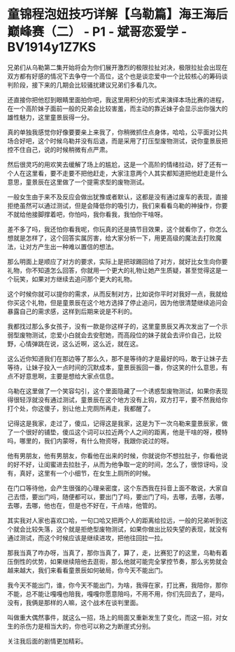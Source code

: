 # 童锦程泡妞技巧详解【乌勒篇】海王海后巅峰赛（二） - P1 - 斌哥恋爱学 - BV1914y1Z7KS

兄弟们从乌勒第二集开始将会为你们展开激烈的极限拉扯对决，极限拉扯会出现在双方都有好感的情况下去争夺一个高位，这个也是谈恋爱中一个比较核心的筹码谈判阶段，接下来的几期会比较骚扰建议兄弟们多看几次。

还直接你把他怼到眼睛里面拍你吧，我这里用积分的形式来演绎本场比赛的进程，在一个高阶妹子面前一般的兄弟会比较害羞，而主动的靠近妹子会显示出你强大的雄性魅力，这里童景辰得一分。

真的单独我感觉你好像要要亲上来我了，你稍微抓住点身体，哈哈，公平面对公共场合好吧，这个时候乌勒并没有后退，而是采用了打压型废物测试，说你童景辰把控不住自己，说的时候稍微有点严肃。

然后很灵巧的用欢笑去缓解了场上的尴尬，这是一个高阶的情绪拉动，好了还有一个人在这里看，要不走要不把他赶走，大家注意两个人其实都知道把他赶走是什么意思，童景辰在这里做了一个提需求型的废物测试。

一般女生由于来不及反应会做出犹豫或者默认，这都是没有通过废车的表现，直接拒绝虽然可以通过测试，但是会降低你的吸引力，我们来看看乌勒的神操作，你要不就给他接脚撑着吧，你怕吗，我你看我，我怕你干啥呀。

差不多了吗，我还怕你看我呢，你玩真的还是搞节目效果，这个就看你了，你怎么想就是怎样了，这个回答实属厉害，给大家分析一下，用更高级的魔法去打败魔法，让对方产生出一种难以置信的想法。

那么明面上是顺应了对方的要求，实际上是把球踢回给了对方，就好比女生向你要礼物，你不知道怎么回答，你就用一个更大的礼物让她产生质疑，甚至觉得这是一个玩笑，如果对方继续去追问那个更大的礼物。

这个时候你就可以提你的需求，从而反制对方，比如说你平时对我好一点，我就给你买这个礼物，但是童景辰在这个地方选择了停止追问，因为他很清楚继续追问会暴露自己的需求感，这样到后期来说是不利的。

我都找过那么多女孩子，没有一款是你这样子的，这里童景辰又再次发出了一个示弱型废物测试，恋爱小白就会去安慰她，而高段位的妹子就会去评价自己，比较野，心情弹跳在说，这么近啊，这么近，就在这。

这么近你知道我们在那边等了那么久，那不是等待的才是最好的吗，敢于让妹子去等待，让妹子投入一点时间的沉默成本，童景辰扳回一番，你这笑的什么意思，有点不好意思啊，主要是想给大家点信息。

乌勒在这里做了一个笑容勾引，这个里面隐藏了一个诱惑型废物测试，如果你表现得很轻浮就没有通过测试，童景辰在这个地方没有上钩，双方打平，要不然我给你打个处，你这傻子，别让他上完厕所再走，我都醒了。

记得这是我家，走过了，傻瓜，记得这是我家，这是为下一次乌勒来童景辰家，做了一个很好的铺垫，傻瓜这个词可以拉近两个人之间的距离，他是干啥的呀，模特吗，哪里的，我们内蒙呀，有什么物资呀，我跟你说过的呀。

他有男朋友，他有男朋友，你看他在出来的时候，你就说你不想拉肚子，你看他说的好不好，让闺蜜进去拉肚子，从而为他争取一定的时间，怎么了，很惊讶吗，没有，真好，这里有一个小细节，在女生上厕所的时候。

在门口等待他，会产生很强的心理亲密度，这个东西我在抖音上面不敢说，大家自己去悟，要出门吗，随便都可以，要出门了吗，要出门了吗，去哪，去哪，去哪，去哪，去哪，他也在，但是也不好在，干点啥，他管的。

其实我对人家也喜欢口哈，一句口哈又把两个人的距离给拉远，一般的兄弟听到这个就会比较失落，这个就是拒绝型废物测试，如果你做出比较失望的表现，就没有通过测试，而这个时候应该是继续进攻，把他往回拉一拉。

那我当真了咋办呀，当真了，那你当真了，算了，走，比赛犯了的这里，乌勒有着压倒性的优势，如果继续陪他去逛街，那么他就可能完全掌控节奏，那么劣势就会越来越大，我们来看看童景辰如何破局，你今天不能出门。

我今天不能出门，谁，你今天不能出门，为啥，我得在家，打比赛，我陪你，那你不能，总不能让嘎嘎也陪我，嘎嘎你愿意陪吗，不用不用，你们先回去了，是吗，没有，我俩是那样的人嘛，这个战术在谈判里面。

叫做重大偶然事件，就这么一招，场上的局面又重新发生了变化，而这一招，对女生的杀伤力是相当大的，你也可以称之为断崖式分别。

关注我后面的剧情更加精彩。